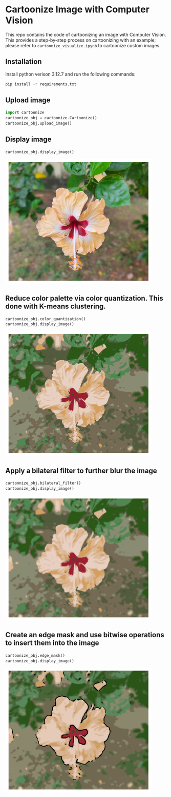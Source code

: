 # Cartoonize Image with Computer Vision
This repo contains the code of cartoonizing an image with Computer Vision. This provides a step-by-step process on cartoonizing with an example; please refer to ```cartoonize_visualize.ipynb``` to cartoonize custom images. 

## Installation
Install python verison 3.12.7 and run the following commands:

```bash
pip install -r requirements.txt
```

## Upload image
```python
import cartoonize
cartoonize_obj = cartoonize.Cartoonize()
cartoonize_obj.upload_image()
```

## Display image
```python
cartoonize_obj.display_image()
```

![image_original](/images/test_original.png)

## Reduce color palette via color quantization. This done with K-means clustering.
```python
cartoonize_obj.color_quantization()
cartoonize_obj.display_image()
```
![image_original](/images/test_color_quantization.png)

## Apply a bilateral filter to further blur the image
```python
cartoonize_obj.bilateral_filter()
cartoonize_obj.display_image()
```
![image_original](/images/test_bilateral_filter.png)

## Create an edge mask and use bitwise operations to insert them into the image
```python
cartoonize_obj.edge_mask()
cartoonize_obj.display_image()
```
![image_original](/images/test_edge_mask.png)



